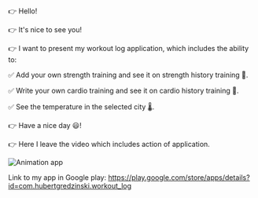 👉 Hello!

👉 It's nice to see you!

👉 I want to present my workout log application, which includes the ability to:

✅ Add your own strength training and see it on strength history training 💪. 

✅ Write your own cardio training and see it on cardio history training 🏃. 

✅ See the temperature in the selected city 🌡.

👉 Have a nice day 😃! 

👉 Here I leave the video which includes action of application.  

![Animation app](https://github.com/hubertgredzinski/workout_log/assets/100992112/085033ce-ef85-4bc1-b315-7b5d4acfb0a1)


Link to my app in Google play: https://play.google.com/store/apps/details?id=com.hubertgredzinski.workout_log
